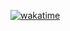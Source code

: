 [![wakatime](https://wakatime.com/badge/user/018ecd9a-5096-4908-b52c-0985453b0659.svg)](https://wakatime.com/@vemrog)
